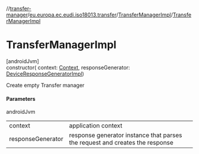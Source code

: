 //[transfer-manager](../../../index.md)/[eu.europa.ec.eudi.iso18013.transfer](../index.md)/[TransferManagerImpl](index.md)/[TransferManagerImpl](-transfer-manager-impl.md)

# TransferManagerImpl

[androidJvm]\
constructor(
context: [Context](https://developer.android.com/reference/kotlin/android/content/Context.html),
responseGenerator: [DeviceResponseGeneratorImpl](../../eu.europa.ec.eudi.iso18013.transfer.response/-device-response-generator-impl/index.md))

Create empty Transfer manager

#### Parameters

androidJvm

|                   |                                                                              |
|-------------------|------------------------------------------------------------------------------|
| context           | application context                                                          |
| responseGenerator | response generator instance that parses the request and creates the response |
